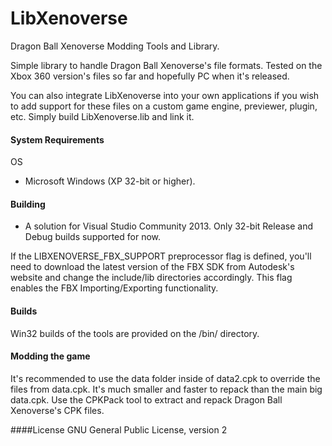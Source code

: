 # LibXenoverse
Dragon Ball Xenoverse Modding Tools and Library.

Simple library to handle Dragon Ball Xenoverse's file formats. Tested on the Xbox 360 version's files so far and hopefully PC when it's released.

You can also integrate LibXenoverse into your own applications if you wish to add support for these files on a custom game engine, previewer, plugin, etc. Simply build LibXenoverse.lib and link it.

#### System Requirements
OS
* Microsoft Windows (XP 32-bit or higher).

#### Building
- A solution for Visual Studio Community 2013. Only 32-bit Release and Debug builds supported for now.

If the LIBXENOVERSE_FBX_SUPPORT preprocessor flag is defined, you'll need to download the latest version of the FBX SDK from Autodesk's website and change the include/lib directories accordingly. This flag enables the FBX Importing/Exporting functionality.


#### Builds
Win32 builds of the tools are provided on the /bin/ directory.

#### Modding the game
It's recommended to use the data folder inside of data2.cpk to override the files from data.cpk. It's much smaller and faster to repack than the main big data.cpk. Use the CPKPack tool to extract and repack Dragon Ball Xenoverse's CPK files.

####License
GNU General Public License, version 2
